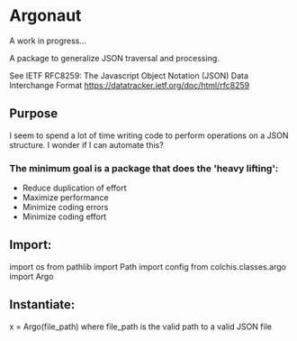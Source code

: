 # Argonaut

A work in progress...

A package to generalize JSON traversal and processing.

See IETF RFC8259: The Javascript Object Notation (JSON) Data Interchange Format https://datatracker.ietf.org/doc/html/rfc8259

## Purpose

I seem to spend a lot of time writing code to perform operations on a JSON structure. I wonder if I can automate this?

### The minimum goal is a package that does the 'heavy lifting':

- Reduce duplication of effort
- Maximize performance
- Minimize coding errors
- Minimize coding effort

## Import:
import os
from pathlib import Path
import config
from colchis.classes.argo import Argo


## Instantiate:

x = Argo(file_path)
where file_path is the valid path to a valid JSON file
